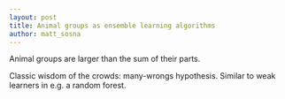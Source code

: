 ```yaml
---
layout: post
title: Animal groups as ensemble learning algorithms
author: matt_sosna
---
```


Animal groups are larger than the sum of their parts.

Classic wisdom of the crowds: many-wrongs hypothesis. Similar to weak learners in e.g. a random forest.
